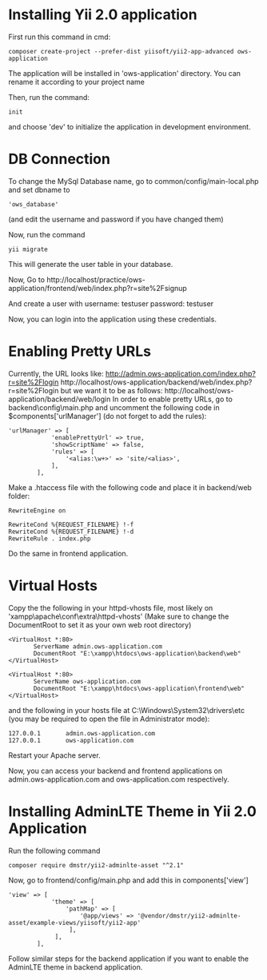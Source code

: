 # Installing Yii 2.0 application
First run this command in cmd:
````
composer create-project --prefer-dist yiisoft/yii2-app-advanced ows-application
````
The application will be installed in 'ows-application' directory. You can rename it according to your project name

Then, run the command:
````
init
````
and choose 'dev' to initialize the application in development environment.

# DB Connection
To change the MySql Database name, go to common/config/main-local.php
and set dbname to
 ````
 'ows_database' 
 ````
(and edit the username and password if you have changed them)

Now, run the command 
````
yii migrate
````
This will generate the user table in your database.

Now, Go to 
http://localhost/practice/ows-application/frontend/web/index.php?r=site%2Fsignup 

And create a user with 
username: testuser
password: testuser

Now, you can login into the application using these credentials.


# Enabling Pretty URLs 

Currently, the URL looks like:
http://admin.ows-application.com/index.php?r=site%2Flogin
http://localhost/ows-application/backend/web/index.php?r=site%2Flogin
but we want it to be as follows:
http://localhost/ows-application/backend/web/login
In order to enable pretty URLs, go to backend\config\main.php and uncomment the following code in $components['urlManager'] (do not forget to add the rules):

````
'urlManager' => [
            'enablePrettyUrl' => true,
            'showScriptName' => false,
            'rules' => [
                '<alias:\w+>' => 'site/<alias>',
            ],
        ],

````

Make a .htaccess file with the following code and place it in backend/web folder:

````
RewriteEngine on

RewriteCond %{REQUEST_FILENAME} !-f
RewriteCond %{REQUEST_FILENAME} !-d
RewriteRule . index.php
````

Do the same in frontend application.

# Virtual Hosts 
Copy the the following in your httpd-vhosts file, most likely on 'xampp\apache\conf\extra\httpd-vhosts'
(Make sure to change the DocumentRoot to set it as your own web root directory)

````
<VirtualHost *:80>
       ServerName admin.ows-application.com
       DocumentRoot "E:\xampp\htdocs\ows-application\backend\web"
</VirtualHost>

<VirtualHost *:80>
       ServerName ows-application.com
       DocumentRoot "E:\xampp\htdocs\ows-application\frontend\web"
</VirtualHost>
````

and the following in your hosts file at C:\Windows\System32\drivers\etc (you may be required to open the file in Administrator mode):

    
    127.0.0.1       admin.ows-application.com
    127.0.0.1       ows-application.com


Restart your Apache server.

Now, you can access your backend and frontend applications on admin.ows-application.com and ows-application.com respectively.

# Installing AdminLTE Theme in Yii 2.0 Application
Run the following command

    composer require dmstr/yii2-adminlte-asset "^2.1"

Now, go to frontend/config/main.php and add this in components['view']

````
'view' => [
            'theme' => [
                'pathMap' => [
                    '@app/views' => '@vendor/dmstr/yii2-adminlte-asset/example-views/yiisoft/yii2-app'
                 ],
             ],
        ],
````

Follow similar steps for the backend application if you want to enable the AdminLTE theme in backend application.

